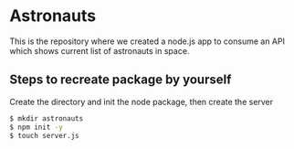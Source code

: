 # Astronauts

This is the repository where we created a node.js app to consume an API which shows current list of astronauts in space.

## Steps to recreate package by yourself

Create the directory and init the node package, then create the server

``` bash
$ mkdir astronauts
$ npm init -y
$ touch server.js
```
